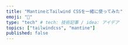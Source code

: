 ```yaml
---
title: "MantineとTailwind CSSを一緒に使ってみた"
emoji: "🐬"
type: "tech" # tech: 技術記事 / idea: アイデア
topics: ["tailwindcss", "mantine"]
published: false
---
```


